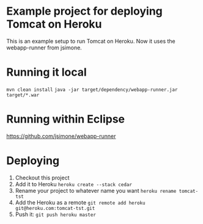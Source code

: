 # Example project for deploying Tomcat on Heroku
This is an example setup to run Tomcat on Heroku. Now it uses the webapp-runner from jsimone.

# Running it local
```mvn clean install```
```java -jar target/dependency/webapp-runner.jar target/*.war```

# Running within Eclipse
https://github.com/jsimone/webapp-runner


# Deploying
1. Checkout this project
2. Add it to Heroku ```heroku create --stack cedar```
3. Rename your project to whatever name you want ```heroku rename tomcat-tst```
4. Add the Heroku as a remote ```git remote add heroku git@heroku.com:tomcat-tst.git```
5. Push it: ```git push heroku master```